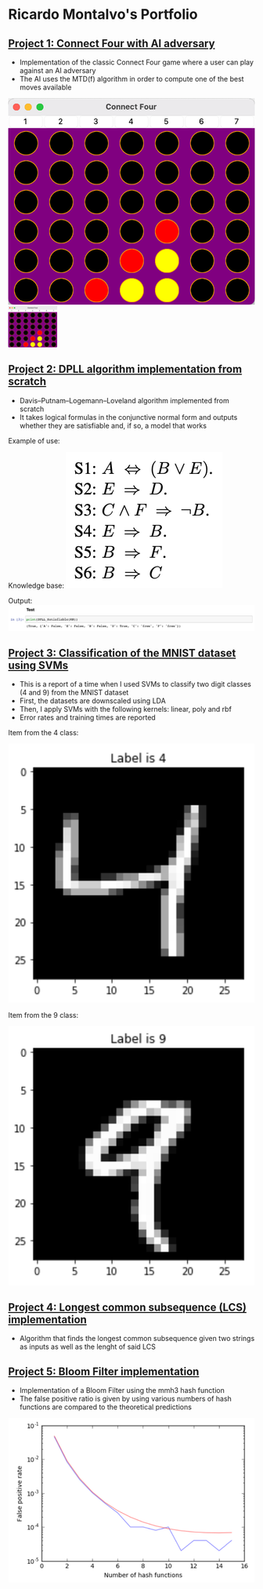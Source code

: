 # Ricardo Montalvo's Portfolio

## [Project 1: Connect Four with AI adversary](https://github.com/ricardomontalvo/Connect-4-with-AI-adversary)
- Implementation of the classic Connect Four game where a user can play against an AI adversary
- The AI uses the MTD(f) algorithm in order to compute one of the best moves available

![](images/gameplay.png) <img src="images/gameplay.png" width="100"/>

## [Project 2: DPLL algorithm implementation from scratch](https://github.com/ricardomontalvo/DPLL-algorithm)
- Davis–Putnam–Logemann–Loveland algorithm implemented from scratch
- It takes logical formulas in the conjunctive normal form and outputs whether they are satisfiable and, if so, a model that works

Example of use:

Knowledge base:
![](images/kb.png)

Output:
![](images/model.png)

## [Project 3: Classification of the MNIST dataset using SVMs](https://github.com/ricardomontalvo/MNIST-dataset-with-SVMs)
- This is a report of a time when I used SVMs to classify two digit classes (4 and 9) from the MNIST dataset
- First, the datasets are downscaled using LDA
- Then, I apply SVMs with the following kernels: linear, poly and rbf
- Error rates and training times are reported

Item from the 4 class:

![](images/4.png)

Item from the 9 class:

![](images/9.png)


## [Project 4: Longest common subsequence (LCS) implementation](https://github.com/ricardomontalvo/Longest-common-subsequence-algorithm)
- Algorithm that finds the longest common subsequence given two strings as inputs as well as the lenght of said LCS

## [Project 5: Bloom Filter implementation](https://github.com/ricardomontalvo/Bloom-filter-report)
- Implementation of a Bloom Filter using the mmh3 hash function
- The false positive ratio is given by using various numbers of hash functions are compared to the theoretical predictions

![](images/fpr_vs_hash.png)
